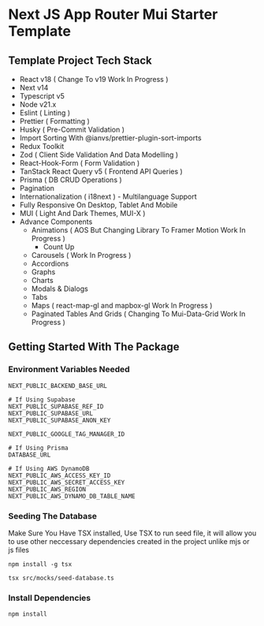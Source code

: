 # Next JS App Router Mui Starter Template

## Template Project Tech Stack

- React v18 ( Change To v19 Work In Progress )
- Next v14
- Typescript v5
- Node v21.x
- Eslint ( Linting )
- Prettier ( Formatting )
- Husky ( Pre-Commit Validation )
- Import Sorting With @ianvs/prettier-plugin-sort-imports
- Redux Toolkit
- Zod ( Client Side Validation And Data Modelling )
- React-Hook-Form ( Form Validation )
- TanStack React Query v5 ( Frontend API Queries )
- Prisma ( DB CRUD Operations )
- Pagination
- Internationalization ( i18next ) - Multilanguage Support
- Fully Responsive On Desktop, Tablet And Mobile
- MUI ( Light And Dark Themes, MUI-X )
- Advance Components
    - Animations ( AOS But Changing Library To Framer Motion Work In Progress )
        - Count Up
    - Carousels ( Work In Progress )
    - Accordions
    - Graphs
    - Charts
    - Modals & Dialogs
    - Tabs
    - Maps ( react-map-gl and mapbox-gl Work In Progress )
    - Paginated Tables And Grids ( Changing To Mui-Data-Grid Work In Progress )

## Getting Started With The Package

### Environment Variables Needed

```
NEXT_PUBLIC_BACKEND_BASE_URL

# If Using Supabase
NEXT_PUBLIC_SUPABASE_REF_ID
NEXT_PUBLIC_SUPABASE_URL
NEXT_PUBLIC_SUPABASE_ANON_KEY

NEXT_PUBLIC_GOOGLE_TAG_MANAGER_ID

# If Using Prisma
DATABASE_URL

# If Using AWS DynamoDB
NEXT_PUBLIC_AWS_ACCESS_KEY_ID
NEXT_PUBLIC_AWS_SECRET_ACCESS_KEY
NEXT_PUBLIC_AWS_REGION
NEXT_PUBLIC_AWS_DYNAMO_DB_TABLE_NAME
```

### Seeding The Database

Make Sure You Have TSX installed, Use TSX to run seed file, it will allow you to use other neccessary dependencies
created in the project unlike mjs or js files

`npm install -g tsx`

`tsx src/mocks/seed-database.ts `

### Install Dependencies

```npm install```

